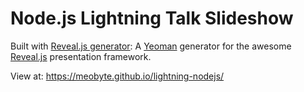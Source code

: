 # Node.js Lightning Talk Slideshow

Built with [Reveal.js generator](https://github.com/slara/generator-reveal): A [Yeoman](http://yeoman.io) generator for the awesome [Reveal.js](http://lab.hakim.se/reveal-js/) presentation framework.

View at: https://meobyte.github.io/lightning-nodejs/
